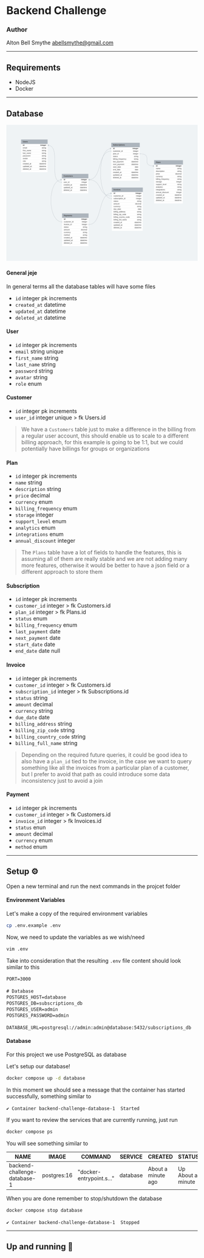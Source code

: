 # Backend Challenge

### Author

Alton Bell Smythe
abellsmythe@gmail.com

---

## Requirements

- NodeJS
- Docker

---

## Database 

![Database](./subscription-database.png)

#### General jeje

In general terms all the database tables will have some files
- `id` integer pk increments
- `created_at` datetime
- `updated_at` datetime
- `deleted_at` datetime

#### User
- `id` integer pk increments
- `email` string unique
- `first_name` string
- `last_name` string
- `password` string
- `avatar` string
- `role` enum

#### Customer
- `id` integer pk increments
- `user_id` integer unique > fk Users.id

> We have a `Customers` table just to make a difference in the billing from a regular user account, this should enable us to scale to a different billing approach, for this example is going to be 1:1, but we could potentially have billings for groups or organizations

#### Plan
- `id` integer pk increments
- `name` string
- `description` string
- `price` decimal
- `currency` enum
- `billing_frequency` enum
- `storage` integer
- `support_level` enum
- `analytics` enum
- `integrations` enum
- `annual_discount` integer

> The `Plans` table have a lot of fields to handle the features, this is assuming all of them are really stable and we are not adding many more features, otherwise it would be better to have a json field or a different approach to store them

#### Subscription
- `id` integer pk increments
- `customer_id` integer > fk Customers.id
- `plan_id` integer > fk Plans.id
- `status` enum
- `billing_frequency` enum
- `last_payment` date
- `next_payment` date
- `start_date` date
- `end_date` date null

#### Invoice
- `id` integer pk increments
- `customer_id` integer > fk Customers.id
- `subscription_id` integer > fk Subscriptions.id
- `status` string
- `amount` decimal
- `currency` string
- `due_date` date
- `billing_address` string
- `billing_zip_code` string
- `billing_country_code` string
- `billing_full_name` string

> Depending on the required future queries, it could be good idea to also have a `plan_id` tied to the invoice, in the case we want to query something like all the invoices from a particular plan of a customer, but I prefer to avoid that path as could introduce some data inconsistency just to avoid a join

#### Payment
- `id` integer pk increments
- `customer_id` integer > fk Customers.id
- `invoice_id` integer > fk Invoices.id
- `status` enun
- `amount` decimal
- `currency` enum
- `method` enum

---

## Setup ⚙️

Open a new terminal and run the next commands in the projcet folder

#### Environment Variables

Let's make a copy of the required environment variables

```bash
cp .env.example .env
```

Now, we need to update the variables as we wish/need

```bash
vim .env
```

Take into consideration that the resulting `.env` file content should look similar to this

```
PORT=3000

# Database
POSTGRES_HOST=database
POSTGRES_DB=subscriptions_db
POSTGRES_USER=admin
POSTGRES_PASSWORD=admin

DATABASE_URL=postgresql://admin:admin@database:5432/subscriptions_db
```

#### Database

For this project we use PostgreSQL as database

Let's setup our database!

```bash
docker compose up -d database
```

In this moment we should see a message that the container has started successfully, something similar to 

`✔ Container backend-challenge-database-1  Started`

If you want to review the services that are currently running, just run

```bash
docker compose ps
```

You will see something similar to 


| NAME | IMAGE | COMMAND | SERVICE | CREATED | STATUS | PORTS
|------|-------|---------|---------|---------|--------|---------
| backend-challenge-database-1 | postgres:16 | "docker-entrypoint.s…" | database | About a minute ago | Up About a minute | 0.0.0.0:5432->5432/tcp, :::5432->5432/tcp

When you are done remember to stop/shutdown the database

```bash
docker compose stop database
```

`✔ Container backend-challenge-database-1  Stopped`

---

## Up and running 🏃